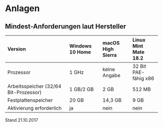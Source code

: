 # Anlagen

## Mindest-Anforderungen laut Hersteller

| Version | Windows 10 Home | macOS High Sierra | Linux Mint Mate 18.2 |
| :--- | :--- | :--- | :--- |
| Prozessor | 1 GHz | keine Angabe | 32 Bit PAE-fähig x86 |
| Arbeitsspeicher \(32/64 Bit-Prozessor\) | 1 GB/2 GB | 2 GB | 512 MB |
| Festplattenspeicher | 20 GB | 14,3 GB | 9 GB |
| Aktivierung erforderlich | ja | nein | nein |

Stand 21.10.2017

